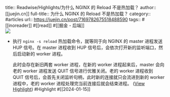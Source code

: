 title:: Readwise/Highlights/为什么 NGINX 的 Reload 不是热加载？
author:: [[juejin.cn]]
full-title:: 为什么 NGINX 的 Reload 不是热加载？
category:: #articles
url:: https://juejin.cn/post/7169782675518488590
tags:: #[[inoreader]] #[[read]] #[[掘金 - 后端]]  
![](https://readwise-assets.s3.amazonaws.com/static/images/article3.5c705a01b476.png)
- 执行 `nginx -s reload` 热加载命令，就等同于向 NGINX 的 master 进程发送 HUP 信号。在 master 进程收到 HUP 信号后，会依次打开新的监听端口，然后启动新的 worker 进程。
  
  此时会存在新旧两套 worker 进程，在新的 worker 进程起来后，master 会向老的 worker 进程发送 QUIT 信号进行优雅关闭。老的 worker 进程收到 QUIT 信号后，会首先关闭监听句柄，此时新的连接就只会流进到新的 worker 进程中，老的 worker 进程处理完当前连接后就会结束进程。 ([View Highlight](https://read.readwise.io/read/01hm5z8e4mxfh37wxars8csxfz)) #Highlight #[[2024-01-15]]
